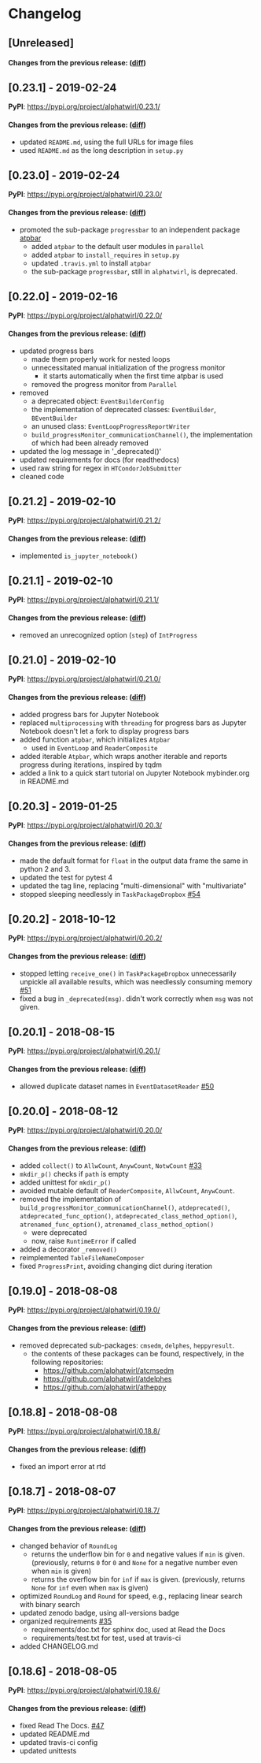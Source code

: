 # Changelog

## [Unreleased]

#### Changes from the previous release: ([diff](https://github.com/alphatwirl/alphatwirl/compare/v0.23.1...master))

## [0.23.1] - 2019-02-24

**PyPI**: https://pypi.org/project/alphatwirl/0.23.1/

#### Changes from the previous release: ([diff](https://github.com/alphatwirl/alphatwirl/compare/v0.23.0...v0.23.1))
- updated `README.md`, using the full URLs for image files
- used `README.md` as the long description in `setup.py`

## [0.23.0] - 2019-02-24

**PyPI**: https://pypi.org/project/alphatwirl/0.23.0/

#### Changes from the previous release: ([diff](https://github.com/alphatwirl/alphatwirl/compare/v0.22.0...v0.23.0))
- promoted the sub-package `progressbar` to an independent package
  [atpbar](https://github.com/alphatwirl/atpbar)
    - added `atpbar` to the default user modules in `parallel`
    - added `atpbar` to `install_requires` in `setup.py`
    - updated `.travis.yml` to install `atpbar`
    - the sub-package `progressbar`, still in `alphatwirl`, is deprecated.

## [0.22.0] - 2019-02-16

**PyPI**: https://pypi.org/project/alphatwirl/0.22.0/

#### Changes from the previous release: ([diff](https://github.com/alphatwirl/alphatwirl/compare/v0.21.2...v0.22.0))
- updated progress bars
    - made them properly work for nested loops
    - unnecessitated manual initialization of the progress monitor
        - it starts automatically when the first time atpbar is used
    - removed the progress monitor from `Parallel`
- removed
    - a deprecated object: `EventBuilderConfig`
    - the implementation of deprecated classes: `EventBuilder`,
      `BEventBuilder`
    - an unused class: `EventLoopProgressReportWriter`
    - `build_progressMonitor_communicationChannel()`, the
      implementation of which had been already removed
- updated the log message in '_deprecated()'
- updated requirements for docs (for readthedocs)
- used raw string for regex in `HTCondorJobSubmitter`
- cleaned code

## [0.21.2] - 2019-02-10

**PyPI**: https://pypi.org/project/alphatwirl/0.21.2/

#### Changes from the previous release: ([diff](https://github.com/alphatwirl/alphatwirl/compare/v0.21.1...v0.21.2))
- implemented `is_jupyter_notebook()`

## [0.21.1] - 2019-02-10

**PyPI**: https://pypi.org/project/alphatwirl/0.21.1/

#### Changes from the previous release: ([diff](https://github.com/alphatwirl/alphatwirl/compare/v0.21.0...v0.21.1))
- removed an unrecognized option (`step`) of `IntProgress`

## [0.21.0] - 2019-02-10

**PyPI**: https://pypi.org/project/alphatwirl/0.21.0/

#### Changes from the previous release: ([diff](https://github.com/alphatwirl/alphatwirl/compare/v0.20.3...v0.21.0))
- added progress bars for Jupyter Notebook
- replaced `multiprocessing` with `threading` for progress bars as
  Jupyter Notebook doesn't let a fork to display progress bars
- added function `atpbar`, which initializes `Atpbar`
    - used in `EventLoop` and `ReaderComposite`
- added iterable `Atpbar`, which wraps another iterable and reports
  progress during iterations, inspired by tqdm
- added a link to a quick start tutorial on Jupyter Notebook
  mybinder.org in README.md

## [0.20.3] - 2019-01-25

**PyPI**: https://pypi.org/project/alphatwirl/0.20.3/

#### Changes from the previous release: ([diff](https://github.com/alphatwirl/alphatwirl/compare/v0.20.2...v0.20.3))
- made the default format for `float` in the output data frame the
  same in python 2 and 3.
- updated the test for pytest 4
- updated the tag line, replacing "multi-dimensional" with "multivariate"
- stopped sleeping needlessly in `TaskPackageDropbox` [\#54](https://github.com/alphatwirl/alphatwirl/pull/54)

## [0.20.2] - 2018-10-12

**PyPI**: https://pypi.org/project/alphatwirl/0.20.2/

#### Changes from the previous release: ([diff](https://github.com/alphatwirl/alphatwirl/compare/v0.20.1...v0.20.2))
- stopped letting `receive_one()` in `TaskPackageDropbox` unnecessarily
  unpickle all available results, which was needlessly consuming
  memory [\#51](https://github.com/alphatwirl/alphatwirl/pull/51)
- fixed a bug in `_deprecated(msg)`. didn't work correctly when `msg`
  was not given.

## [0.20.1] - 2018-08-15

**PyPI**: https://pypi.org/project/alphatwirl/0.20.1/

#### Changes from the previous release: ([diff](https://github.com/alphatwirl/alphatwirl/compare/v0.20.0...v0.20.1))
- allowed duplicate dataset names in `EventDatasetReader` [\#50](https://github.com/alphatwirl/alphatwirl/issues/50)

## [0.20.0] - 2018-08-12

**PyPI**: https://pypi.org/project/alphatwirl/0.20.0/

#### Changes from the previous release: ([diff](https://github.com/alphatwirl/alphatwirl/compare/v0.19.0...v0.20.0))
- added `collect()` to `AllwCount`, `AnywCount`, `NotwCount`
  [\#33](https://github.com/alphatwirl/alphatwirl/issues/33)
- `mkdir_p()` checks if `path` is empty
- added unittest for `mkdir_p()`
- avoided mutable default of `ReaderComposite`, `AllwCount`,
  `AnywCount`.
- removed the implementation of
  `build_progressMonitor_communicationChannel()`, `atdeprecated()`,
  `atdeprecated_func_option()`, `atdeprecated_class_method_option()`,
  `atrenamed_func_option()`, `atrenamed_class_method_option()`
    - were deprecated
    - now, raise `RuntimeError` if called
- added a decorator `_removed()`
- reimplemented `TableFileNameComposer`
- fixed `ProgressPrint`, avoiding changing dict during iteration

## [0.19.0] - 2018-08-08

**PyPI**: https://pypi.org/project/alphatwirl/0.19.0/

#### Changes from the previous release: ([diff](https://github.com/alphatwirl/alphatwirl/compare/v0.18.8...v0.19.0))
- removed deprecated sub-packages: `cmsedm`, `delphes`, `heppyresult`.
    - the contents of these packages can be found, respectively, in
      the following repositories:
        - https://github.com/alphatwirl/atcmsedm
        - https://github.com/alphatwirl/atdelphes
        - https://github.com/alphatwirl/atheppy

## [0.18.8] - 2018-08-08

**PyPI**: https://pypi.org/project/alphatwirl/0.18.8/

#### Changes from the previous release: ([diff](https://github.com/alphatwirl/alphatwirl/compare/v0.18.7...v0.18.8))
- fixed an import error at rtd

## [0.18.7] - 2018-08-07

**PyPI**: https://pypi.org/project/alphatwirl/0.18.7/

#### Changes from the previous release: ([diff](https://github.com/alphatwirl/alphatwirl/compare/v0.18.6...v0.18.7))
- changed behavior of `RoundLog`
    - returns the underflow bin for `0` and negative values if `min`
      is given. (previously, returns `0` for `0` and `None` for a
      negative number even when `min` is given)
    - returns the overflow bin for `inf` if `max` is given.
      (previously, returns `None` for `inf` even when `max` is given)
- optimized `RoundLog` and `Round` for speed, e.g., replacing linear
  search with binary search
- updated zenodo badge, using all-versions badge
- organized requirements [\#35](https://github.com/alphatwirl/alphatwirl/issues/35)
    - requirements/doc.txt for sphinx doc, used at Read the Docs
    - requirements/test.txt for test, used at travis-ci
- added CHANGELOG.md

## [0.18.6] - 2018-08-05

**PyPI**: https://pypi.org/project/alphatwirl/0.18.6/

#### Changes from the previous release: ([diff](https://github.com/alphatwirl/alphatwirl/compare/v0.18.5...v0.18.6))
- fixed Read The Docs. [\#47](https://github.com/alphatwirl/alphatwirl/issues/40)
- updated README.md
- updated travis-ci config
- updated unittests

